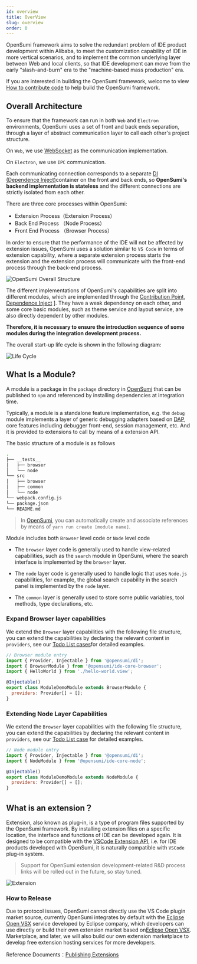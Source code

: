 ```yaml
---
id: overview
title: OverView
slug: overview
order: 0
---
```


OpenSumi framework aims to solve the redundant problem of IDE product development within Alibaba, to meet the customization capability of IDE in more vertical scenarios, and to implement the common underlying layer between Web and local clients, so that IDE development can move from the early "slash-and-burn" era to the "machine-based mass production" era.

If you are interested in building the OpenSumi framework, welcome to view [How to contribute code](../develop/how-to-contribute) to help build the OpenSumi framework.

## Overall Architecture

To ensure that the framework can run in both `Web` and `Electron` environments, OpenSumi uses a set of front and back ends separation, through a layer of abstract communication layer to call each other's project structure.

On `Web`, we use [WebSocket](https://developer.mozilla.org/zh-CN/docs/Web/API/WebSocket) as the communication implementation.

On `Electron`, we use `IPC` communication.

Each communicating connection corresponds to a separate [DI (Dependence Inject)](../develop/basic-design/dependence-injector)container on the front and back ends, so **OpenSumi's backend implementation is stateless** and the different connections are strictly isolated from each other.

There are three core processes within OpenSumi:

- Extension Process（Extension Process）
- Back End Process （Node Process）
- Front End Process （Browser Process）

In order to ensure that the performance of the IDE will not be affected by extension issues, OpenSumi uses a solution similar to `VS Code` in terms of extension capability, where a separate extension process starts the extension and the extension process will communicate with the front-end process through the back-end process.

![OpenSumi Overall Structure](https://img.alicdn.com/imgextra/i2/O1CN01qNPXUm1wbMFgrPieN_!!6000000006326-2-tps-1332-1180.png)

The different implementations of OpenSumi's capabilities are split into different modules, which are implemented through the [Contribution Point](../develop/basic-design/contribution-point), [Dependence Inject](../develop/basic-design/dependence-injector) ]. They have a weak dependency on each other, and some core basic modules, such as theme service and layout service, are also directly dependent by other modules.

**Therefore, it is necessary to ensure the introduction sequence of some modules during the integration development process.**

The overall start-up life cycle is shown in the following diagram:

![Life Cycle](https://img.alicdn.com/imgextra/i4/O1CN01G6C1nf21GoZEzAlJk_!!6000000006958-2-tps-1564-874.png)

## What Is a Module?

A module is a package in the `package` directory in [OpenSumi](https://github.com/opensumi/core) that can be published to `npm` and referenced by installing dependencies at integration time.

Typically, a module is a standalone feature implementation, e.g. the `debug` module implements a layer of generic debugging adapters based on [DAP](https://microsoft.github.io/debug-adapter-protocol/), core features including debugger front-end, session management, etc. And it is provided to extensions to call by means of a extension API.

The basic structure of a module is as follows

```bash
.
├── __tests__
│   ├── browser
│   └── node
└── src
│   ├── browser
│   ├── common
│   └── node
└── webpack.config.js
└── package.json
└── README.md
```

> In [OpenSumi](https://github.com/opensumi/core), you can automatically create and associate references by means of `yarn run create [module name]`.

Module includes both `Browser` level code or `Node` level code

- The `browser` layer code is generally used to handle view-related capabilities, such as the `search` module in OpenSumi, where the search interface is implemented by the `browser` layer.

- The `node` layer code is generally used to handle logic that uses `Node.js` capabilities, for example, the global search capability in the search panel is implemented by the `node` layer.

- The `common` layer is generally used to store some public variables, tool methods, type declarations, etc.

### Expand Browser layer capabilities

We extend the `Browser` layer capabilities with the following file structure, you can extend the capabilities by declaring the relevant content in `providers`, see our [Todo List cases](../develop/sample/overview)for detailed examples.

```javascript
// Browser module entry
import { Provider, Injectable } from '@opensumi/di';
import { BrowserModule } from '@opensumi/ide-core-browser';
import { HelloWorld } from './hello-world.view';

@Injectable()
export class ModuleDemoModule extends BrowserModule {
  providers: Provider[] = [];
}
```

### Extending Node Layer Capabilities

We extend the `Browser` layer capabilities with the following file structure, you can extend the capabilities by declaring the relevant content in `providers`, see our [Todo List case](../develop/sample/overview) for detailed examples.

```javascript
// Node module entry
import { Provider, Injectable } from '@opensumi/di';
import { NodeModule } from '@opensumi/ide-core-node';

@Injectable()
export class ModuleDemoModule extends NodeModule {
  providers: Provider[] = [];
}
```

## What is an extension？

Extension, also known as plug-in, is a type of program files supported by the OpenSumi framework. By installing extension files on a specific location, the interface and functions of IDE can be developed again. It is designed to be compatible with the [VSCode Extension API](https://code.visualstudio.com/api), i.e. for IDE products developed with OpenSumi, it is naturally compatible with `VSCode` plug-in system.

> Support for OpenSumi extension development-related R&D process links will be rolled out in the future, so stay tuned.

![Extension](https://img.alicdn.com/imgextra/i3/O1CN01gHphRQ26x18NyYeTz_!!6000000007727-2-tps-1156-800.png)

### How to Release

Due to protocol issues, OpenSumi cannot directly use the VS Code plugin market source, currently OpenSumi integrates by default with the [Eclipse Open VSX](https://www.eclipse.org/community/eclipse_newsletter/2020/march/1.php) service developed by Eclipse company, which developers can use directly or build their own extension market based on[Eclipse Open VSX](https://www.eclipse.org/community/eclipse_newsletter/2020/march/1.php). Marketplace, and later, we will also build our own extension marketplace to develop free extension hosting services for more developers.

Reference Documents：[Publishing Extensions](https://github.com/eclipse/openvsx/wiki/Publishing-Extensions)
